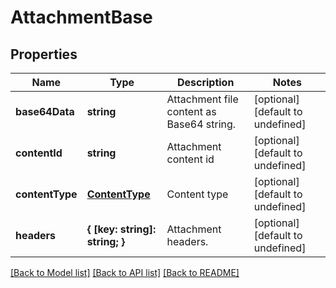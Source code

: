 # AttachmentBase

## Properties
Name | Type | Description | Notes
------------ | ------------- | ------------- | -------------
**base64Data** | **string** | Attachment file content as Base64 string.              | [optional] [default to undefined]
**contentId** | **string** | Attachment content id              | [optional] [default to undefined]
**contentType** | [**ContentType**](ContentType.md) | Content type              | [optional] [default to undefined]
**headers** | **{ [key: string]: string; }** | Attachment headers.              | [optional] [default to undefined]



[[Back to Model list]](README.md#documentation-for-models) [[Back to API list]](README.md#documentation-for-api-endpoints) [[Back to README]](README.md)

